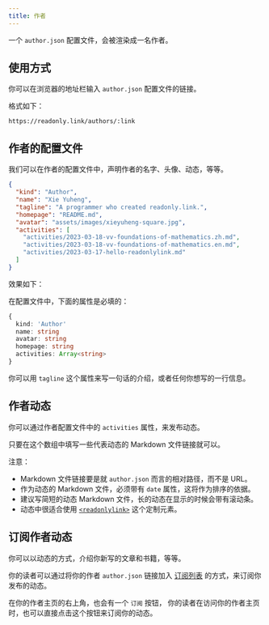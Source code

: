 ```yaml
---
title: 作者
---
```


一个 `author.json` 配置文件，会被渲染成一名作者。

## 使用方式

你可以在浏览器的地址栏输入 `author.json` 配置文件的链接。

格式如下：

```
https://readonly.link/authors/:link
```

## 作者的配置文件

我们可以在作者的配置文件中，声明作者的名字、头像、动态，等等。

```json
{
  "kind": "Author",
  "name": "Xie Yuheng",
  "tagline": "A programmer who created readonly.link.",
  "homepage": "README.md",
  "avatar": "assets/images/xieyuheng-square.jpg",
  "activities": [
    "activities/2023-03-18-vv-foundations-of-mathematics.zh.md",
    "activities/2023-03-18-vv-foundations-of-mathematics.en.md",
    "activities/2023-03-17-hello-readonlylink.md"
  ]
}
```

效果如下：

<readonlylink href="https://inner.xieyuheng.com/author.json" />

在配置文件中，下面的属性是必填的：

```typescript
{
  kind: 'Author'
  name: string
  avatar: string
  homepage: string
  activities: Array<string>
}
```

你可以用 `tagline` 这个属性来写一句话的介绍，或者任何你想写的一行信息。

## 作者动态

你可以通过作者配置文件中的 `activities` 属性，来发布动态。

只要在这个数组中填写一些代表动态的 Markdown 文件链接就可以。

注意：

- Markdown 文件链接要是就 `author.json` 而言的相对路径，而不是 URL。
- 作为动态的 Markdown 文件，必须带有 `date` 属性，这将作为排序的依据。
- 建议写简短的动态 Markdown 文件，长的动态在显示的时候会带有滚动条。
- 动态中很适合使用 [`<readonlylink>`](../custom-elements/readonlylink.md) 这个定制元素。

## 订阅作者动态

你可以以动态的方式，介绍你新写的文章和书籍，等等。

你的读者可以通过将你的作者 `author.json` 链接加入 [订阅列表](https://readonly.link/subscriptions?kind=Editor) 的方式，来订阅你发布的动态。

在你的作者主页的右上角，也会有一个 `订阅` 按钮，
你的读者在访问你的作者主页时，也可以直接点击这个按钮来订阅你的动态。
